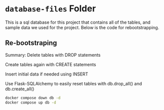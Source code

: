 # `database-files` Folder

This is a sql database for this project that contains all of the tables, and sample data we used for the project. Below is the code for rebootstrapping.

## Re-bootstraping

Summary:
Delete tables with DROP statements

Create tables again with CREATE statements

Insert initial data if needed using INSERT

Use Flask-SQLAlchemy to easily reset tables with db.drop_all() and db.create_all()

```bash
docker compose down db -d
docker compose up db -d
```
